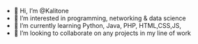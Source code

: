 - 👋 Hi, I’m @Kalitone
- 👀 I’m interested in programming, networking & data science
- 🌱 I’m currently learning Python, Java, PHP, HTML,CSS,JS, 
- 💞️ I’m looking to collaborate on any projects in my line of work



